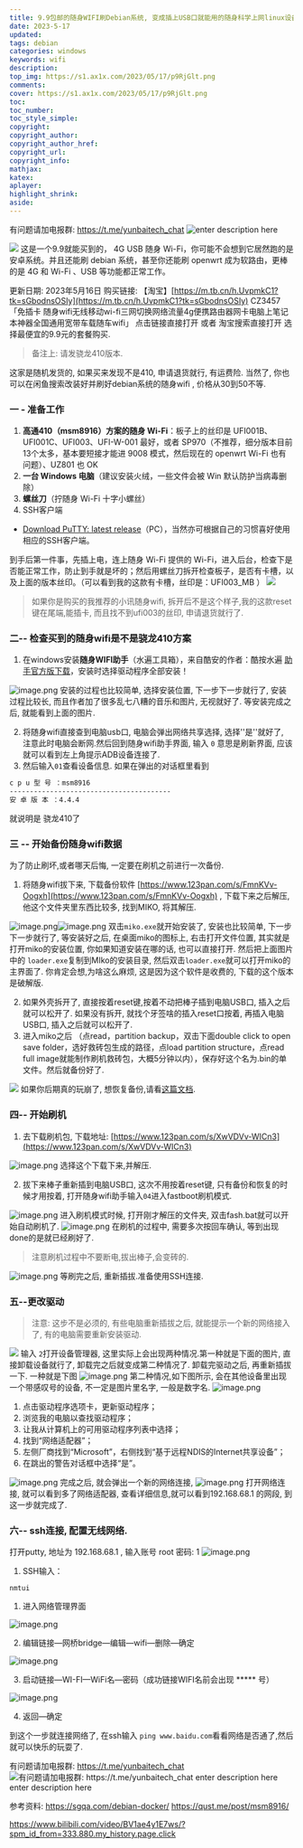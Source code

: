 ```yaml
---
title: 9.9包邮的随身WIFI刷Debian系统, 变成插上USB口就能用的随身科学上网linux设备
date: 2023-5-17
updated:
tags: debian
categories: windows
keywords: wifi
description:
top_img: https://s1.ax1x.com/2023/05/17/p9RjGlt.png
comments:
cover: https://s1.ax1x.com/2023/05/17/p9RjGlt.png
toc:
toc_number:
toc_style_simple:
copyright:
copyright_author:
copyright_author_href:
copyright_url:
copyright_info:
mathjax:
katex:
aplayer:
highlight_shrink:
aside:
---
```


有问题请加电报群: https://t.me/yunbaitech_chat
![enter description here](https://cdn.jsdelivr.net/gh/jth445600/picgo@master/小书匠/1684292410640.png)

![](https://cdn.jsdelivr.net/gh/jth445600/picgo@master/小书匠/1684291955377.jpg)
这是一个9.9就能买到的， 4G USB 随身 Wi-Fi，你可能不会想到它居然跑的是安卓系统。并且还能刷 debian 系统，甚至你还能刷 openwrt 成为软路由，更棒的是 4G 和 Wi-Fi 、USB 等功能都正常工作。

更新日期: 2023年5月16日
购买链接:  【淘宝】[https://m.tb.cn/h.UvpmkC1?tk=sGbodnsOSIy](https://m.tb.cn/h.UvpmkC1?tk=sGbodnsOSIy) CZ3457 「免插卡 随身wifi无线移动wi-fi三网切换网络流量4g便携路由器网卡电脑上笔记本神器全国通用宽带车载随车wifi」
点击链接直接打开 或者 淘宝搜索直接打开
选择最便宜的9.9元的套餐购买.
> 备注上: 请发骁龙410版本. 

这家是随机发货的, 如果买来发现不是410, 申请退货就行, 有运费险.
当然了, 你也可以在闲鱼搜索改装好并刷好debian系统的随身wifi , 价格从30到50不等.

### 一 - 准备工作

1. **高通410（msm8916）方案的随身 Wi-Fi**：板子上的丝印是 UFI001B、UFI001C、UFI003、UFI-W-001 最好，或者 SP970（不推荐，细分版本目前13个太多，基本要短接才能进 9008 模式，然后现在的 openwrt Wi-Fi 也有问题）、UZ801 也 OK
2. **一台 Windows 电脑**（建议安装火绒，一些文件会被 Win 默认防护当病毒删除）
3. **螺丝刀**（拧随身 Wi-Fi 十字小螺丝）
4. SSH客户端 
- [Download PuTTY: latest release](https://www.putty.be/latest.html)（PC），当然亦可根据自己的习惯喜好使用相应的SSH客户端。

到手后第一件事，先插上电，连上随身 Wi-Fi 提供的 Wi-Fi，进入后台，检查下是否能正常工作，防止到手就是坏的；然后用螺丝刀拆开检查板子，是否有卡槽，以及上面的版本丝印。（可以看到我的这款有卡槽，丝印是：UFI003_MB ）
![](https://cdn.jsdelivr.net/gh/jth445600/picgo@master/小书匠/1684291955378.jpg)
> 如果你是购买的我推荐的小讯随身wifi, 拆开后不是这个样子,我的这款reset键在尾端,能插卡, 而且找不到ufi003的丝印, 申请退货就行了.

### 二-- 检查买到的随身wifi是不是骁龙410方案

1. 在windows安装**随身WIFI助手**（水遍工具箱），来自酷安的作者：酷按水遍 [助手官方版下载](https://www.123pan.com/s/8y49-oBZ0h)，安装时选择驱动程序全部安装！

![image.png](https://cdn.jsdelivr.net/gh/jth445600/picgo@master/小书匠/1684291954904.png)
安装的过程也比较简单, 选择安装位置, 下一步下一步就行了, 安装过程比较长, 而且作者加了很多乱七八糟的音乐和图片, 无视就好了.
等安装完成之后, 就能看到上面的图片. 

2. 将随身wifi直接查到电脑usb口, 电脑会弹出网络共享选择, 选择''是''就好了, 注意此时电脑会断网.然后回到随身wifi助手界面, 输入 `0` 意思是刷新界面, 应该就可以看到左上角提示ADB设备连接了.
3. 然后输入`01`查看设备信息. 如果在弹出的对话框里看到
```bash
c p u 型 号 ：msm8916
----------------------------------------
安 卓 版 本 ：4.4.4
```
就说明是 骁龙410了
### 三 -- 开始备份随身wifi数据
为了防止刷坏,或者哪天后悔, 一定要在刷机之前进行一次备份. 

1. 将随身wifi拔下来, 下载备份软件 [https://www.123pan.com/s/FmnKVv-Oogxh](https://www.123pan.com/s/FmnKVv-Oogxh) , 下载下来之后解压, 他这个文件夹里东西比较多, 找到MIKO, 将其解压.

![image.png](https://cdn.jsdelivr.net/gh/jth445600/picgo@master/小书匠/1684291954905.png)![image.png](https://cdn.jsdelivr.net/gh/jth445600/picgo@master/小书匠/1684291954906.png)
双击`miko.exe`就开始安装了, 安装也比较简单, 下一步下一步就行了, 等安装好之后, 在桌面miko的图标上, 右击打开文件位置, 其实就是打开miko的安装位置, 你如果知道安装在哪的话, 也可以直接打开. 然后把上面图片中的 `loader.exe`复制到MIko的安装目录, 然后双击`loader.exe`就可以打开miko的主界面了.
你肯定会想,为啥这么麻烦, 这是因为这个软件是收费的, 下载的这个版本是破解版.

2. 如果外壳拆开了, 直接按着reset键,按着不动把棒子插到电脑USB口, 插入之后就可以松开了. 如果没有拆开, 就找个牙签啥的插入reset口按着, 再插入电脑USB口, 插入之后就可以松开了. 
3. 进入miko之后 （点read，partition backup，双击下面double click to open save folder，选好救砖包生成的路径，点load partition structure，点read full image就能制作刷机救砖包，大概5分钟以内），保存好这个名为.bin的单文件。然后就备份好了.

![](https://cdn.jsdelivr.net/gh/jth445600/picgo@master/小书匠/1684291954907.jpg)
如果你后期真的玩崩了, 想恢复备份,请看[这篇文档](https://www.coolapk.com/feed/37834896?shareKey=NjRjYWIxMjFhYTcxNjQzNjkwODM~&shareFrom=com.coolapk.market_13.1.1). 
### 四-- 开始刷机

1. 去下载刷机包, 下载地址: [https://www.123pan.com/s/XwVDVv-WICn3](https://www.123pan.com/s/XwVDVv-WICn3)

![image.png](https://cdn.jsdelivr.net/gh/jth445600/picgo@master/小书匠/1684291954908.png)
选择这个下载下来,并解压.

2. 拔下来棒子重新插到电脑USB口, 这次不用按着reset键, 只有备份和恢复的时候才用按着, 打开随身wifi助手输入`04`进入fastboot刷机模式.

![image.png](https://cdn.jsdelivr.net/gh/jth445600/picgo@master/小书匠/1684291954912.png)
进入刷机模式时候, 打开刚才解压的文件夹, 双击fash.bat就可以开始自动刷机了.
![image.png](https://cdn.jsdelivr.net/gh/jth445600/picgo@master/小书匠/1684291954909.png)
在刷机的过程中, 需要多次按回车确认, 等到出现done的是就已经刷好了.
> 注意刷机过程中不要断电,拔出棒子,会变砖的.

![image.png](https://cdn.jsdelivr.net/gh/jth445600/picgo@master/小书匠/1684291954910.png)
等刷完之后, 重新插拔.准备使用SSH连接.
### 五--更改驱动
> 注意: 这步不是必须的, 有些电脑重新插拔之后, 就能提示一个新的网络接入了, 有的电脑需要重新安装驱动.

![](https://cdn.jsdelivr.net/gh/jth445600/picgo@master/小书匠/1684291954920.png)
输入 `2`打开设备管理器, 这里实际上会出现两种情况.第一种就是下面的图片, 直接卸载设备就行了, 卸载完之后就变成第二种情况了.  卸载完驱动之后, 再重新插拔一下. 
一种就是下图
![image.png](https://cdn.jsdelivr.net/gh/jth445600/picgo@master/小书匠/1684291954911.png)
第二种情况,如下图所示, 会在其他设备里出现一个带感叹号的设备, 不一定是图片里名字, 一般是数字名.
![image.png](https://cdn.jsdelivr.net/gh/jth445600/picgo@master/小书匠/1684291954913.png)

1. 点击驱动程序选项卡，更新驱动程序；
2. 浏览我的电脑以查找驱动程序；
3. 让我从计算机上的可用驱动程序列表中选择；
4. 找到“网络适配器”；
5. 左侧厂商找到“Microsoft”，右侧找到“基于远程NDIS的Internet共享设备”；
6. 在跳出的警告对话框中选择“是”。

![image.png](https://cdn.jsdelivr.net/gh/jth445600/picgo@master/小书匠/1684291954914.png)
完成之后, 就会弹出一个新的网络连接, 
![image.png](https://cdn.jsdelivr.net/gh/jth445600/picgo@master/小书匠/1684291954915.png)
打开网络连接, 就可以看到多了网络适配器, 查看详细信息,就可以看到192.168.68.1 的网段, 到这一步就完成了.
### 六-- ssh连接, 配置无线网络.
打开putty, 地址为 192.168.68.1 , 输入账号 root   密码:  1
![image.png](https://cdn.jsdelivr.net/gh/jth445600/picgo@master/小书匠/1684291954916.png)

1. SSH输入：
```
nmtui
```

1. 进入网络管理界面

![image.png](https://cdn.jsdelivr.net/gh/jth445600/picgo@master/小书匠/1684291954917.png)

2. 编辑链接—网桥bridge—编辑—wifi—删除—确定

![image.png](https://cdn.jsdelivr.net/gh/jth445600/picgo@master/小书匠/1684291954918.png)

3. 启动链接—WI-FI—WiFi名—密码（成功链接WIFI名前会出现 ***** 号）

![image.png](https://cdn.jsdelivr.net/gh/jth445600/picgo@master/小书匠/1684291954919.png)

4. 返回—确定

到这个一步就连接网络了, 在ssh输入 `ping www.baidu.com`看看网络是否通了,然后就可以快乐的玩耍了. 

有问题请加电报群: https://t.me/yunbaitech_chat
![有问题请加电报群: https://t.me/yunbaitech_chat
![enter description here](https://cdn.jsdelivr.net/gh/jth445600/picgo@master/小书匠/1684292410640.png)
enter description here](https://cdn.jsdelivr.net/gh/jth445600/picgo@master/小书匠/1684292410640.png)

参考资料: 	 https://sgqa.com/debian-docker/
	https://qust.me/post/msm8916/

https://www.bilibili.com/video/BV1ae4y1E7ws/?spm_id_from=333.880.my_history.page.click